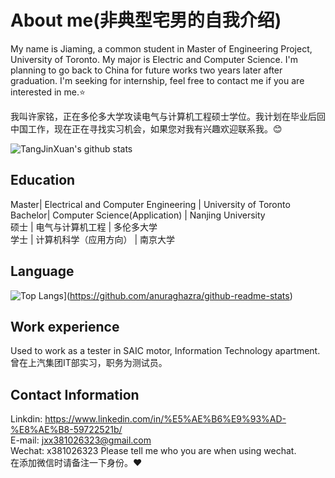 # About me(非典型宅男的自我介绍)
My name is Jiaming, a common student in Master of Engineering Project, University of Toronto. My major is Electric and Computer Science. 
I'm planning to go back to China for future works two years later after graduation. I'm seeking for internship, feel free to contact me if you are interested in me.⭐              

我叫许家铭，正在多伦多大学攻读电气与计算机工程硕士学位。我计划在毕业后回中国工作，现在正在寻找实习机会，如果您对我有兴趣欢迎联系我。😊


![TangJinXuan's github stats](https://github-readme-stats.vercel.app/api?username=TangJinXuan&show_icons=true&counting_private=true&theme=buefy&include_all_commits=true)

## Education
Master| Electrical and Computer Engineering | University of Toronto               
Bachelor| Computer Science(Application) | Nanjing University                    
硕士 | 电气与计算机工程 | 多伦多大学               
学士 | 计算机科学（应用方向） | 南京大学

## Language
![Top Langs](https://github-readme-stats.vercel.app/api/top-langs/?username=TangJinXuan)](https://github.com/anuraghazra/github-readme-stats)

## Work experience
Used to work as a tester in SAIC motor, Information Technology apartment.         
曾在上汽集团IT部实习，职务为测试员。

## Contact Information
Linkdin: https://www.linkedin.com/in/%E5%AE%B6%E9%93%AD-%E8%AE%B8-59722521b/              
E-mail: jxx381026323@gmail.com                      
Wechat: x381026323
Please tell me who you are when using wechat.         
在添加微信时请备注一下身份。❤
